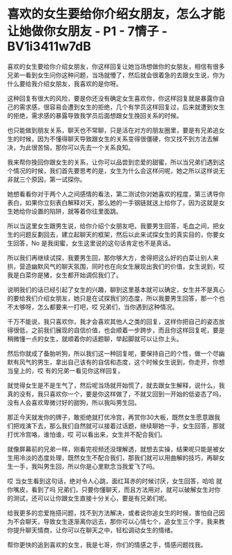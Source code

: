 # 喜欢的女生要给你介绍女朋友，怎么才能让她做你女朋友 - P1 - 7情子 - BV1i3411w7dB

喜欢的女生要给你介绍女朋友，你这样回复让她当场想做你的女朋友，相信有很多兄弟一看到女生问你这种问题，当场就懵了，然后就会很着急的去跟女生说，你为什么要给我介绍女朋友，我喜欢的是你呀。

这种回复有很大的风险，要是你还没有确定女生喜欢你，你这样回复就是暴露你自己的需求感，很容易会遭到女生的拒绝，几个有学员这样回复过，后来就遭到女生的拒绝，需求感的暴露导致我学员后面想跟女生挽回关系的时候。

也只能做到朋友关系，聊天也不常聊，只是活在对方的朋友圈里，要是有兄弟追女生的时候，因为不懂得聊天导致跟女生的关系变得很僵硬，你又找不到方法去解决，为此很苦恼，那你可以先去一个关系良知。

我来帮你挽回你跟女生的关系，让你可以品尝到恋爱的甜蜜，所以当兄弟们遇到这个情况的时候，我们首先要思考的是，女生为什么会这样问呢，她之所以这样说无非就三个原因，第一试探你。

她想看看你对于两个人之间感情的看法，第二测试你对她喜欢的程度，第三诱导你表白，如果你立刻表白解释对天，那么她的一手钢链就送上给你了，因为这就是女生她给你设置的陷阱，就等着你往里面跳。

所以当这里女生跟男生说，给你介绍个女朋友吧，我要男生回答，毛血之间，把女生的问题反劃回去，建立起聊天的框架，然后以此来试探女生的真实目的，你要女生回答，No 是我闺蜜，女生这里说的这句话肯定也不是真话。

所以我们再继续试探，我要男生回，那你够大方，舍得把这么好的白菜让别人来拱，营造幽默风气的聊天氛围，同时也在向女生展现出我们的价值，女生说到，哎 我是白菜你是猪，女生都开始调侃我们了。

说明我们的话已经引起了女生的兴趣，聊到这里基本就可以确定，女生并不是真心的要给我们介绍女朋友，她只是在试探我们的态度，所以我要男生回答，那一个也不太够呀，怎么都要来一打吧，哎 兄弟们，当你遇到这种情况。

千万不能说，我只喜欢你，我才会喜欢其他人之类的回复，这样你把自己的姿态放得很低，之前我们展现的自信价值，也会顺着一步跨步，而且你这样回复呢，要是稍微懂一点的女生，就顺着你的话题聊，举起脚就可以让你上头。

然后你就成了备胎听狗，所以我们这一种回复呢，要保持自己的个性，做一个尽幽默有风气的男生，拿出自己该有的自信和态度，这个时候女生说到，你走开，你想当皇上的，哎 有的兄弟一看见你这样回复。

就觉得女生是不是生气了，然后呢当场就开始慌了，就去跟女生解释，说什么，我真的没有，我只喜欢你一个，要是你这样做了，不就又回到一开始的低姿态了吗，没有人会喜欢卑微讨好的甜狗，所以我叫男生回。

那正今天就发你的牌子，敢拒绝就打优冷宫，再赏你30大板，既然女生愿意跟我们把戏演下去，那么我们自然就可以接着过话题，继续聊她一手，女生回答，那就打优冷宫咯，谁怕谁，哎 可以看出来，女生并不配合我们。

就像屏幕前的兄弟一样，刚看完视频还没理解透，就想去实操，结果呢只能是被女生用冷淡的态度处理，既然女生不配合我们，那我们就可以用曲解的技巧，再聊女生一手，我叫男生回，所以你是心里默念当我爱飞了吗。

哎 当女生看到这句话，绝对令人心跳，面红耳赤的时候讨厌，女生回答，哈哈 就你嘴皮，看到了吗 兄弟们，只要你懂聊天，而且方法用对，就可以破解女生对你的测试，还可以让你跟女生直接十分关心，要是有兄弟们呢。

给我更多的恋爱拖搭问题，找不到方法解决，或者说你追女生的时候，害怕自己因为不会聊天，导致女生逐渐离你远去，那你可以心情七个，追女生三个字，我来教你提升聊天情商，让你可以在聊天之中，轻松调动女生的情绪。

帮你更快的追到喜欢的女生，我是七哥，你们的情感之手，情感问题找我。
